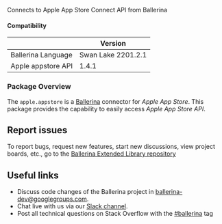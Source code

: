 Connects to Apple App Store Connect API from Ballerina

#### Compatibility
|                               | Version         |
|-------------------------------|-----------------|
| Ballerina Language            | Swan Lake 2201.2.1|
| Apple appstore API            | 1.4.1           |

### Package Overview
The `apple.appstore` is a [Ballerina](https://ballerina.io/) connector for *Apple App Store*.
This package provides the capability to easily access *Apple App Store API*.

## Report issues
To report bugs, request new features, start new discussions, view project boards, etc., go to the [Ballerina Extended Library repository](https://github.com/ballerina-platform/ballerina-extended-library)

## Useful links
- Discuss code changes of the Ballerina project in [ballerina-dev@googlegroups.com](mailto:ballerina-dev@googlegroups.com).
- Chat live with us via our [Slack channel](https://ballerina.io/community/slack/).
- Post all technical questions on Stack Overflow with the [#ballerina](https://stackoverflow.com/questions/tagged/ballerina) tag
